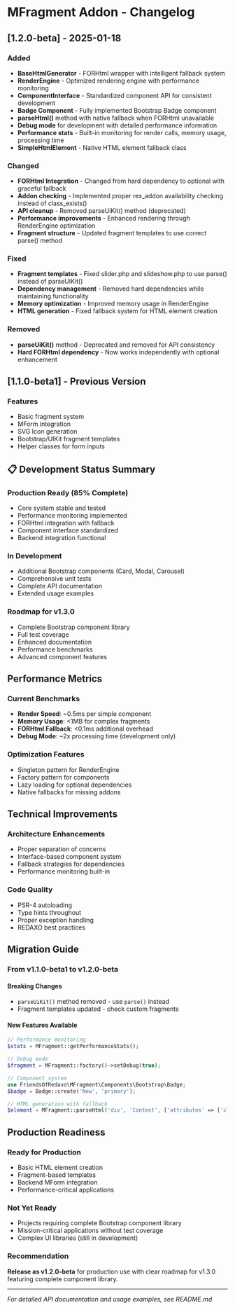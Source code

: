 # MFragment Addon - Changelog

## [1.2.0-beta] - 2025-01-18

### Added
- **BaseHtmlGenerator** - FORHtml wrapper with intelligent fallback system
- **RenderEngine** - Optimized rendering engine with performance monitoring
- **ComponentInterface** - Standardized component API for consistent development
- **Badge Component** - Fully implemented Bootstrap Badge component
- **parseHtml()** method with native fallback when FORHtml unavailable
- **Debug mode** for development with detailed performance information
- **Performance stats** - Built-in monitoring for render calls, memory usage, processing time
- **SimpleHtmlElement** - Native HTML element fallback class

### Changed
- **FORHtml Integration** - Changed from hard dependency to optional with graceful fallback
- **Addon checking** - Implemented proper rex_addon availability checking instead of class_exists()
- **API cleanup** - Removed parseUiKit() method (deprecated)
- **Performance improvements** - Enhanced rendering through RenderEngine optimization
- **Fragment structure** - Updated fragment templates to use correct parse() method

### Fixed
- **Fragment templates** - Fixed slider.php and slideshow.php to use parse() instead of parseUiKit()
- **Dependency management** - Removed hard dependencies while maintaining functionality
- **Memory optimization** - Improved memory usage in RenderEngine
- **HTML generation** - Fixed fallback system for HTML element creation

###  Removed
- **parseUiKit()** method - Deprecated and removed for API consistency
- **Hard FORHtml dependency** - Now works independently with optional enhancement

## [1.1.0-beta1] - Previous Version

### Features
- Basic fragment system
- MForm integration
- SVG Icon generation
- Bootstrap/UIKit fragment templates
- Helper classes for form inputs

## 📋 Development Status Summary

### Production Ready (85% Complete)
- Core system stable and tested
- Performance monitoring implemented
- FORHtml integration with fallback
- Component interface standardized
- Backend integration functional

### In Development
- Additional Bootstrap components (Card, Modal, Carousel)
- Comprehensive unit tests
- Complete API documentation
- Extended usage examples

### Roadmap for v1.3.0
- Complete Bootstrap component library
- Full test coverage
- Enhanced documentation
- Performance benchmarks
- Advanced component features

## Performance Metrics

### Current Benchmarks
- **Render Speed**: ~0.5ms per simple component
- **Memory Usage**: <1MB for complex fragments
- **FORHtml Fallback**: <0.1ms additional overhead
- **Debug Mode**: ~2x processing time (development only)

### Optimization Features
- Singleton pattern for RenderEngine
- Factory pattern for components
- Lazy loading for optional dependencies
- Native fallbacks for missing addons

## Technical Improvements

### Architecture Enhancements
- Proper separation of concerns
- Interface-based component system
- Fallback strategies for dependencies
- Performance monitoring built-in

### Code Quality
- PSR-4 autoloading
- Type hints throughout
- Proper exception handling
- REDAXO best practices

## Migration Guide

### From v1.1.0-beta1 to v1.2.0-beta

#### Breaking Changes
- `parseUiKit()` method removed - use `parse()` instead
- Fragment templates updated - check custom fragments

#### New Features Available
```php
// Performance monitoring
$stats = MFragment::getPerformanceStats();

// Debug mode
$fragment = MFragment::factory()->setDebug(true);

// Component system
use FriendsOfRedaxo\MFragment\Components\Bootstrap\Badge;
$badge = Badge::create('New', 'primary');

// HTML generation with fallback
$element = MFragment::parseHtml('div', 'Content', ['attributes' => ['class' => 'container']]);
```

## Production Readiness

### Ready for Production
- Basic HTML element creation
- Fragment-based templates  
- Backend MForm integration
- Performance-critical applications

###  Not Yet Ready
- Projects requiring complete Bootstrap component library
- Mission-critical applications without test coverage
- Complex UI libraries (still in development)

### Recommendation
**Release as v1.2.0-beta** for production use with clear roadmap for v1.3.0 featuring complete component library.

---

*For detailed API documentation and usage examples, see README.md*
